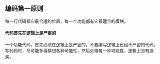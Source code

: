 
## 编码第一原则
每一行代码都它最合适的位置，每一个功能都有它最适合的模块。

#### 代码首先在逻辑上是严密的
一个功能代码，首先必须在逻辑上是严密的，不要编写逻辑上已经不严密的代码。
写代码时，尽可能多得猜想各种可能性，然后处理每一种可能性，逻辑上没有漏洞。
